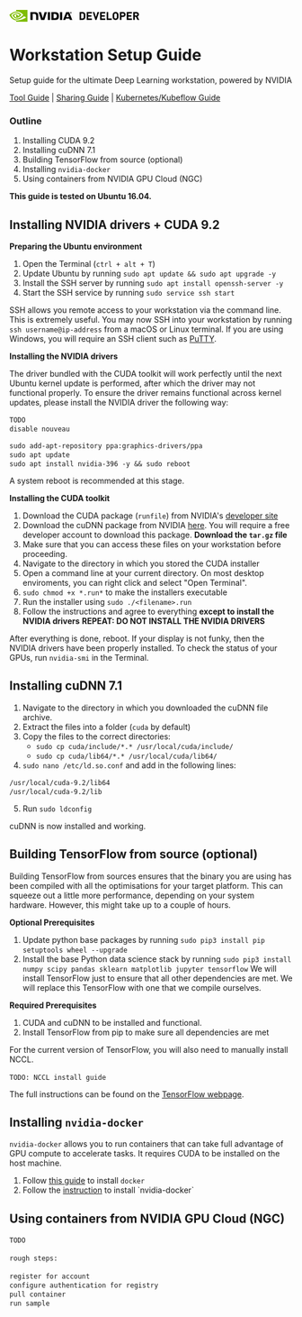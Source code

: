![NVIDIA](images/nvidia.png) ![developer](images/developer.png)

# Workstation Setup Guide
Setup guide for the ultimate Deep Learning workstation, powered by NVIDIA

[Tool Guide](nvidia-tools.md) | [Sharing Guide](sharing.md) | [Kubernetes/Kubeflow Guide](kubeflow-setup.md)

### Outline
1. Installing CUDA 9.2
2. Installing cuDNN 7.1
3. Building TensorFlow from source (optional)
4. Installing `nvidia-docker`
5. Using containers from NVIDIA GPU Cloud (NGC)

**This guide is tested on Ubuntu 16.04.**

## Installing NVIDIA drivers + CUDA 9.2

**Preparing the Ubuntu environment**

1. Open the Terminal (`ctrl + alt + T`)
2. Update Ubuntu by running `sudo apt update && sudo apt upgrade -y`
3. Install the SSH server by running `sudo apt install openssh-server -y`
4. Start the SSH service by running `sudo service ssh start`

SSH allows you remote access to your workstation via the command line. This is extremely useful. You may now SSH into your workstation by running `ssh username@ip-address` from a macOS or Linux terminal. If you are using Windows, you will require an SSH client such as [PuTTY](https://www.putty.org/).

**Installing the NVIDIA drivers**

The driver bundled with the CUDA toolkit will work perfectly until the next Ubuntu kernel update is performed, after which the driver may not functional properly. To ensure the driver remains functional across kernel updates, please install the NVIDIA driver the following way:

```
TODO
disable nouveau
```

```
sudo add-apt-repository ppa:graphics-drivers/ppa
sudo apt update
sudo apt install nvidia-396 -y && sudo reboot
```

A system reboot is recommended at this stage.

**Installing the CUDA toolkit**
1. Download the CUDA package (`runfile`) from NVIDIA's [developer site](https://developer.nvidia.com/cuda-downloads?target_os=Linux)
2. Download the cuDNN package from NVIDIA [here](https://developer.nvidia.com/cudnn). You will require a free developer account to download this package.
   **Download the `tar.gz` file**
3. Make sure that you can access these files on your workstation before proceeding.
4. Navigate to the directory in which you stored the CUDA installer
5. Open a command line at your current directory. On most desktop enviroments, you can right click and select "Open Terminal". 
5. `sudo chmod +x *.run*` to make the installers executable
6. Run the installer using `sudo ./<filename>.run`
7. Follow the instructions and agree to everything **except to install the NVIDIA drivers**
   **REPEAT: DO NOT INSTALL THE NVIDIA DRIVERS**

After everything is done, reboot. If your display is not funky, then the NVIDIA drivers have been properly installed. To check the status of your GPUs, run `nvidia-smi` in the Terminal.

## Installing cuDNN 7.1

1. Navigate to the directory in which you downloaded the cuDNN file archive.
2. Extract the files into a folder (`cuda` by default)
3. Copy the files to the correct directories:
	- `sudo cp cuda/include/*.* /usr/local/cuda/include/`
	- `sudo cp cuda/lib64/*.* /usr/local/cuda/lib64/`
4. `sudo nano /etc/ld.so.conf` and add in the following lines:

```
/usr/local/cuda-9.2/lib64
/usr/local/cuda-9.2/lib
```

5. Run `sudo ldconfig`

cuDNN is now installed and working.

## Building TensorFlow from source (optional)

Building TensorFlow from sources ensures that the binary you are using has been compiled with all the optimisations for your target platform. This can squeeze out a little more performance, depending on your system hardware. However, this might take up to a couple of hours. 

**Optional Prerequisites**

1. Update python base packages by running `sudo pip3 install pip setuptools wheel --upgrade`
2. Install the base Python data science stack by running `sudo pip3 install numpy scipy pandas sklearn matplotlib jupyter tensorflow`
   We will install TensorFlow just to ensure that all other dependencies are met. We will replace this TensorFlow with one that we compile ourselves.

**Required Prerequisites**

1. CUDA and cuDNN to be installed and functional.
2. Install TensorFlow from pip to make sure all dependencies are met

For the current version of TensorFlow, you will also need to manually install NCCL.

`TODO: NCCL install guide`

The full instructions can be found on the [TensorFlow webpage](https://www.tensorflow.org/install/install_sources).

## Installing `nvidia-docker`

`nvidia-docker` allows you to run containers that can take full advantage of GPU compute to accelerate tasks. It requires CUDA to be installed on the host machine.

1. Follow [this guide](https://www.digitalocean.com/community/tutorials/how-to-install-and-use-docker-on-ubuntu-16-04) to install `docker`
2. Follow the [instruction](https://github.com/nvidia/nvidia-docker/wiki/Installation-(version-2.0)) to install `nvidia-docker`

## Using containers from NVIDIA GPU Cloud (NGC)

```
TODO

rough steps:

register for account
configure authentication for registry
pull container
run sample
```
